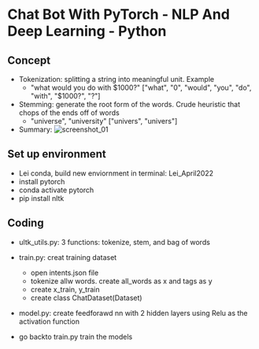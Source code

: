 # Chat Bot With PyTorch - NLP And Deep Learning - Python

## Concept
- Tokenization: splitting a string into meaningful unit. Example
    - "what would you do with $1000?"
        ["what", "0", "would", "you", "do", "with", "$1000?", "?"]
- Stemming: generate the root form of the words. Crude heuristic that chops of the ends off of words
    - "universe", "university"
        ["univers", "univers"]
- Summary:
    ![screenshot_01]()
## Set up environment
- Lei conda, build new enviornment in terminal: Lei_April2022
- install pytorch
- conda activate pytorch
- pip install nltk

## Coding
- ultk_utils.py: 3 functions: tokenize, stem, and bag of words

- train.py: creat training dataset
    - open intents.json file
    - tokenize allw words. create all_words as x and tags as y
    - create x_train, y_train
    - create class ChatDataset(Dataset)

- model.py: create feedforawd nn with 2 hidden layers using Relu as the activation function

- go backto train.py train the models